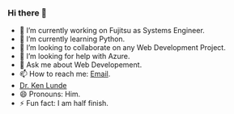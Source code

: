 ### Hi there 👋
- 🔭 I’m currently working on Fujitsu as Systems Engineer.
- 🌱 I’m currently learning Python.
- 👯 I’m looking to collaborate on any Web Development Project.
- 🤔 I’m looking for help with Azure.
- 💬 Ask me about Web Developement.
- 📫 How to reach me: [Email](mailto:jaymaryugo90@gmail.com).
- [Dr. Ken Lunde](mailto:lunde@adobe.com?subject=[GitHub]%20Source%20Han%20Sans)
- 😄 Pronouns: Him.
- ⚡ Fun fact: I am half finish.
